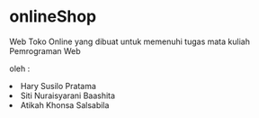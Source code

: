 # onlineShop

<p> Web Toko Online yang dibuat untuk memenuhi tugas mata kuliah Pemrograman Web </p>
<p> oleh : </p>
<li> Hary Susilo Pratama </li>
<li> Siti Nuraisyarani Baashita</li>
<li> Atikah Khonsa Salsabila </li>
